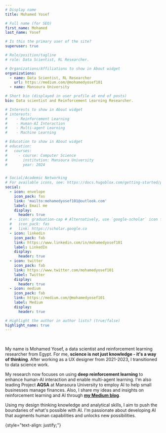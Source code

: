 ```yaml
---
# Display name
title: Mohamed Yosef

# Full name (for SEO)
first_name: Mohamed
last_name: Yosef

# Is this the primary user of the site?
superuser: true

# Role/position/tagline
# role: Data Scientist, RL Researcher.

# Organizations/Affiliations to show in About widget
organizations:
  - name: Data Scientist, RL Researcher
    url: https://medium.com/@mohamedyosef101
  - name: Mansoura University

# Short bio (displayed in user profile at end of posts)
bio: Data scientist and Reinforcement Learning Researcher.

# Interests to show in About widget
# interests:
#    - Reinforcement Learning
#    - Human-AI Interaction
#    - Multi-agent Learning
#    - Machine Learning

# Education to show in About widget
# education:
#   courses:
#     - course: Computer Science
#       institution: Mansoura University
#       year: 2024


# Social/Academic Networking
# For available icons, see: https://docs.hugoblox.com/getting-started/page-builder/#icons
social:
  - icon: envelope
    icon_pack: fas
    link: 'mailto:mohamedyosef101@outlook.com'
    label: Email me
    display: 
      header: true
  # - icon: graduation-cap # Alternatively, use `google-scholar` icon from `ai` icon pack
  #   icon_pack: fas
  #   link: https://scholar.google.co
  - icon: linkedin
    icon_pack: fab
    link: https://www.linkedin.com/in/mohamedyosef101
    label: LinkedIn
    display: 
      header: true
  - icon: twitter
    icon_pack: fab
    link: https://www.twitter.com/mohamedyosef101
    label: Twitter
    display: 
      header: true
  - icon: medium
    icon_pack: fab
    link: https://medium.com/@mohamedyosef101
    label: Medium
    display: 
      header: true

# Highlight the author in author lists? (true/false)
highlight_name: true
---
```


<br>

My name is Mohamed Yosef, a data scientist and reinforcement learning researcher from Egypt. For me, **science is not just knowledge - it's a way of thinking**. After working as a UX designer from 2021-2023, I transitioned to data science work. 

My research now focuses on using **deep reinforcement learning** to enhance human-AI interaction and enable multi-agent learning. I'm also leading Project **AQSA** at Mansoura University to employ AI to help small businesses manage finances. Also, I share my ideas and insights on reinforcement learning and AI through [**my Medium blog**](https://medium.com/@mohamedyosef101). 

Using my design thinking knowledge and analytical skills, I aim to push the boundaries of what's possible with AI. I'm passionate about developing AI that augments human capabilities and unlocks new possibilities.

{style="text-align: justify;"}
